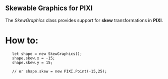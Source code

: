 ## Skewable Graphics for PIXI 

The *SkewGraphics* class provides support for **skew** transformations in **PIXI**.


# How to:


 ``` 
	let shape = new SkewGraphics();
	shape.skew.x = -15;
	shape.skew.y = 15;

	// or shape.skew = new PIXI.Point(-15,25);


 ```



